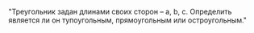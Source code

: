 ﻿"Треугольник задан длинами своих сторон – a, b, c. Определить является ли он тупоугольным, прямоугольным или остроугольным." 
